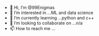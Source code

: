 - 👋 Hi, I’m @99Enigmas
- 👀 I’m interested in ...ML and data science
- 🌱 I’m currently learning ...python and c++
- 💞️ I’m looking to collaborate on ...n/a
- 📫 How to reach me ...

<!---
99Enigmas/99Enigmas is a ✨ special ✨ repository because its `README.md` (this file) appears on your GitHub profile.
You can click the Preview link to take a look at your changes.
--->
